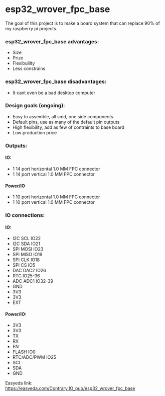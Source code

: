 # esp32_wrover_fpc_base
The goal of this project is to make a board system that can replace 90% of my raspberry pi projects.

### esp32_wrover_fpc_base advantages:

* Size
* Prize
* Flexibuility
* Less constrains

### esp32_wrover_fpc_base disadvantages:
* It cant even be a bad desktop computer

### Design goals (ongoing):
* Easy to assemble, all smd, one side components
* Default pins, use as many of the default pin outputs
* High flexibility, add as few of contraints to base board
* Low production price

### Outputs:

#### IO:
* 1 14 port horizontal 1.0 MM FPC connector
* 1 14 port vertical 1.0 MM FPC connector
#### Power/IO
* 1 10 port horizontal 1.0 MM FPC connector
* 1 10 port vertical 1.0 MM FPC connector
 
### IO connections:
#### IO:
* I2C SCL     IO22
* I2C SDA     IO21
* SPI MOSI    IO23
* SPI MISO    IO19
* SPI CLK     IO18
* SPI CS      IO5
* DAC DAC2    IO26
* RTC         IO25-36
* ADC ADC1    IO32-39
* GND
* 3V3
* 3V3
* EXT

#### Power/IO:
* 3V3
* 3V3
* TX
* RX
* EN
* FLASH   IO0
* RTC/ADC/PWM IO25
* SCL
* SDA
* GND

Easyeda link:
https://easyeda.com/Contrary.IO_pub/esp32_wrover_fpc_base
